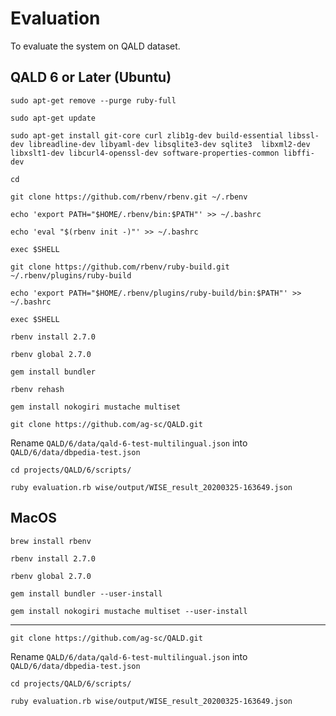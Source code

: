 Evaluation
===========
To evaluate the system on QALD dataset.

QALD 6 or Later (Ubuntu)
------------------
`sudo apt-get remove --purge ruby-full`

`sudo apt-get update`

`sudo apt-get install git-core curl zlib1g-dev build-essential libssl-dev libreadline-dev libyaml-dev libsqlite3-dev sqlite3 
libxml2-dev libxslt1-dev libcurl4-openssl-dev software-properties-common libffi-dev`

`cd`

`git clone https://github.com/rbenv/rbenv.git ~/.rbenv`

`echo 'export PATH="$HOME/.rbenv/bin:$PATH"' >> ~/.bashrc`

`echo 'eval "$(rbenv init -)"' >> ~/.bashrc`

`exec $SHELL`

`git clone https://github.com/rbenv/ruby-build.git ~/.rbenv/plugins/ruby-build`

`echo 'export PATH="$HOME/.rbenv/plugins/ruby-build/bin:$PATH"' >> ~/.bashrc`

`exec $SHELL`

`rbenv install 2.7.0`

`rbenv global 2.7.0`

`gem install bundler`

`rbenv rehash`

`gem install nokogiri mustache multiset`

`git clone https://github.com/ag-sc/QALD.git`

Rename `QALD/6/data/qald-6-test-multilingual.json` into `QALD/6/data/dbpedia-test.json`

`cd projects/QALD/6/scripts/`

`ruby evaluation.rb wise/output/WISE_result_20200325-163649.json`


MacOS
------------------
`brew install rbenv`

`rbenv install 2.7.0`

`rbenv global 2.7.0`

`gem install bundler --user-install`

`gem install nokogiri mustache multiset --user-install`

------------------
`git clone https://github.com/ag-sc/QALD.git`

Rename `QALD/6/data/qald-6-test-multilingual.json` into `QALD/6/data/dbpedia-test.json`

`cd projects/QALD/6/scripts/`

`ruby evaluation.rb wise/output/WISE_result_20200325-163649.json`
